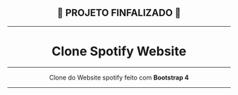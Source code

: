 <h2 align="center">
  🥇 PROJETO FINFALIZADO 🥇
</h2>

---

<h1 align="center">
  Clone Spotify Website 
</h1>

---

<p align="center">Clone do Website spotify feito com <b>Bootstrap 4</p></p>

---
